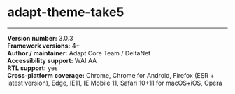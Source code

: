 # adapt-theme-take5  

----------------------------
**Version number:**  3.0.3   
**Framework versions:**  4+     
**Author / maintainer:** Adapt Core Team / DeltaNet    
**Accessibility support:** WAI AA   
**RTL support:** yes  
**Cross-platform coverage:** Chrome, Chrome for Android, Firefox (ESR + latest version), Edge, IE11, IE Mobile 11, Safari 10+11 for macOS+iOS, Opera  
